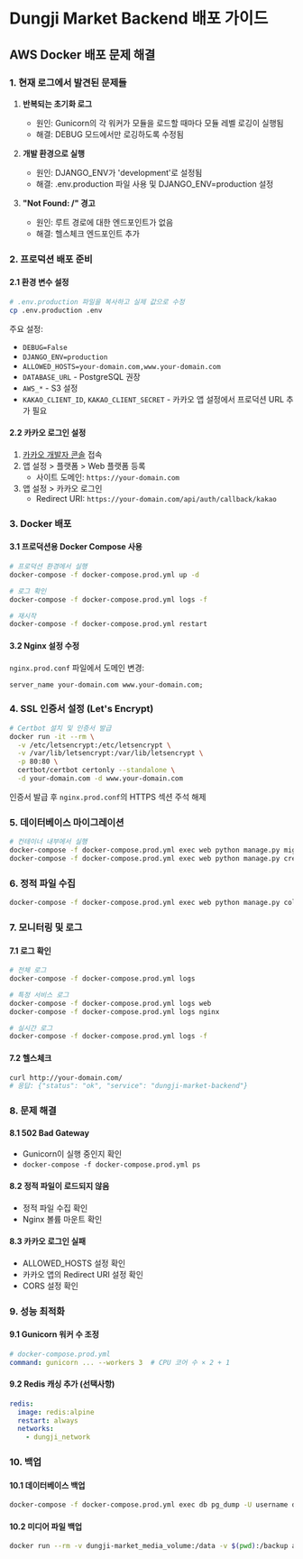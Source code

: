 # Dungji Market Backend 배포 가이드

## AWS Docker 배포 문제 해결

### 1. 현재 로그에서 발견된 문제들

1. **반복되는 초기화 로그**
   - 원인: Gunicorn의 각 워커가 모듈을 로드할 때마다 모듈 레벨 로깅이 실행됨
   - 해결: DEBUG 모드에서만 로깅하도록 수정됨

2. **개발 환경으로 실행**
   - 원인: DJANGO_ENV가 'development'로 설정됨
   - 해결: .env.production 파일 사용 및 DJANGO_ENV=production 설정

3. **"Not Found: /" 경고**
   - 원인: 루트 경로에 대한 엔드포인트가 없음
   - 해결: 헬스체크 엔드포인트 추가

### 2. 프로덕션 배포 준비

#### 2.1 환경 변수 설정
```bash
# .env.production 파일을 복사하고 실제 값으로 수정
cp .env.production .env
```

주요 설정:
- `DEBUG=False`
- `DJANGO_ENV=production`
- `ALLOWED_HOSTS=your-domain.com,www.your-domain.com`
- `DATABASE_URL` - PostgreSQL 권장
- `AWS_*` - S3 설정
- `KAKAO_CLIENT_ID`, `KAKAO_CLIENT_SECRET` - 카카오 앱 설정에서 프로덕션 URL 추가 필요

#### 2.2 카카오 로그인 설정
1. [카카오 개발자 콘솔](https://developers.kakao.com) 접속
2. 앱 설정 > 플랫폼 > Web 플랫폼 등록
   - 사이트 도메인: `https://your-domain.com`
3. 앱 설정 > 카카오 로그인
   - Redirect URI: `https://your-domain.com/api/auth/callback/kakao`

### 3. Docker 배포

#### 3.1 프로덕션용 Docker Compose 사용
```bash
# 프로덕션 환경에서 실행
docker-compose -f docker-compose.prod.yml up -d

# 로그 확인
docker-compose -f docker-compose.prod.yml logs -f

# 재시작
docker-compose -f docker-compose.prod.yml restart
```

#### 3.2 Nginx 설정 수정
`nginx.prod.conf` 파일에서 도메인 변경:
```nginx
server_name your-domain.com www.your-domain.com;
```

### 4. SSL 인증서 설정 (Let's Encrypt)

```bash
# Certbot 설치 및 인증서 발급
docker run -it --rm \
  -v /etc/letsencrypt:/etc/letsencrypt \
  -v /var/lib/letsencrypt:/var/lib/letsencrypt \
  -p 80:80 \
  certbot/certbot certonly --standalone \
  -d your-domain.com -d www.your-domain.com
```

인증서 발급 후 `nginx.prod.conf`의 HTTPS 섹션 주석 해제

### 5. 데이터베이스 마이그레이션

```bash
# 컨테이너 내부에서 실행
docker-compose -f docker-compose.prod.yml exec web python manage.py migrate
docker-compose -f docker-compose.prod.yml exec web python manage.py createsuperuser
```

### 6. 정적 파일 수집

```bash
docker-compose -f docker-compose.prod.yml exec web python manage.py collectstatic --noinput
```

### 7. 모니터링 및 로그

#### 7.1 로그 확인
```bash
# 전체 로그
docker-compose -f docker-compose.prod.yml logs

# 특정 서비스 로그
docker-compose -f docker-compose.prod.yml logs web
docker-compose -f docker-compose.prod.yml logs nginx

# 실시간 로그
docker-compose -f docker-compose.prod.yml logs -f
```

#### 7.2 헬스체크
```bash
curl http://your-domain.com/
# 응답: {"status": "ok", "service": "dungji-market-backend"}
```

### 8. 문제 해결

#### 8.1 502 Bad Gateway
- Gunicorn이 실행 중인지 확인
- `docker-compose -f docker-compose.prod.yml ps`

#### 8.2 정적 파일이 로드되지 않음
- 정적 파일 수집 확인
- Nginx 볼륨 마운트 확인

#### 8.3 카카오 로그인 실패
- ALLOWED_HOSTS 설정 확인
- 카카오 앱의 Redirect URI 설정 확인
- CORS 설정 확인

### 9. 성능 최적화

#### 9.1 Gunicorn 워커 수 조정
```yaml
# docker-compose.prod.yml
command: gunicorn ... --workers 3  # CPU 코어 수 × 2 + 1
```

#### 9.2 Redis 캐싱 추가 (선택사항)
```yaml
redis:
  image: redis:alpine
  restart: always
  networks:
    - dungji_network
```

### 10. 백업

#### 10.1 데이터베이스 백업
```bash
docker-compose -f docker-compose.prod.yml exec db pg_dump -U username dbname > backup.sql
```

#### 10.2 미디어 파일 백업
```bash
docker run --rm -v dungji-market_media_volume:/data -v $(pwd):/backup alpine tar czf /backup/media-backup.tar.gz -C /data .
```